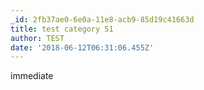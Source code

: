 ```yaml
---
_id: 2fb37ae0-6e0a-11e8-acb9-85d19c41663d
title: test category 51
author: TEST
date: '2018-06-12T06:31:06.455Z'
---
```

immediate
